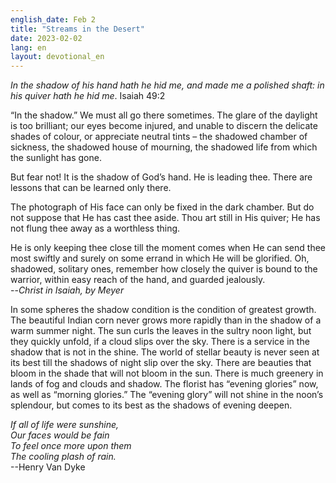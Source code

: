 ```yaml
---
english_date: Feb 2
title: "Streams in the Desert"
date: 2023-02-02
lang: en
layout: devotional_en
---
```





<p><em>In the shadow of his hand hath he hid me, and made me a polished shaft: in his quiver hath he hid me</em>. Isaiah 49:2

</p>

<p>“In the shadow.” We must all go there sometimes. The glare of the daylight is too brilliant; our eyes become injured, and unable to discern the delicate shades of colour, or appreciate neutral tints – the shadowed chamber of sickness, the shadowed house of mourning, the shadowed life from which the sunlight has gone.

</p>

<p>But fear not! It is the shadow of God’s hand. He is leading thee. There are lessons that can be learned only there.

</p>

<p>The photograph of His face can only be fixed in the dark chamber. But do not suppose that He has cast thee aside. Thou art still in His quiver; He has not flung thee away as a worthless thing.

</p>

<p>He is only keeping thee close till the moment comes when He can send thee most swiftly and surely on some errand in which He will be glorified. Oh, shadowed, solitary ones, remember how closely the quiver is bound to the warrior, within easy reach of the hand, and guarded jealously.<br/> --<em>Christ in Isaiah, by Meyer</em>

</p>

<p>In some spheres the shadow condition is the condition of greatest growth. The beautiful Indian corn never grows more rapidly than in the shadow of a warm summer night. The sun curls the leaves in the sultry noon light, but they quickly unfold, if a cloud slips over the sky. There is a service in the shadow that is not in the shine. The world of stellar beauty is never seen at its best till the shadows of night slip over the sky. There are beauties that bloom in the shade that will not bloom in the sun. There is much greenery in lands of fog and clouds and shadow. The florist has “evening glories” now, as well as “morning glories.” The “evening glory” will not shine in the noon’s splendour, but comes to its best as the shadows of evening deepen.

</p>

<p><em>If all of life were sunshine,<br/> Our faces would be fain<br/> To feel once more upon them<br/> The cooling plash of rain.</em><br/> --Henry Van Dyke

</p>

<p>

</p>

<p>

</p>

<p></p>
